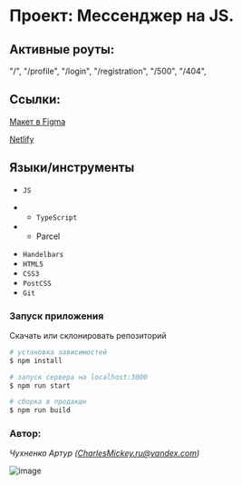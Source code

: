 # Проект: Мессенджер на JS.

## Активные роуты:

"/",
"/profile",
"/login",
"/registration",
"/500",
"/404",

## Ссылки:

[Макет в Figma](https://sprightly-capybara-7c09e8.netlify.app/)

[Netlify](https://sprightly-capybara-7c09e8.netlify.app/)

## Языки/инструменты

- `JS`

* - `TypeScript`
* - Parcel

- `Handelbars`
- `HTML5`
- `CSS3`
- `PostCSS`
- `Git`

### Запуск приложения

Скачать или склонировать репозиторий

```sh
# установка зависимостей
$ npm install

# запуск сервера на localhost:3000
$ npm run start

# сборка в продакшн
$ npm run build

```

### Автор:

_Чухненко Артур
(CharlesMickey.ru@yandex.com)_

![image](https://user-images.githubusercontent.com/50279935/179562735-e885be01-485d-4c60-a6d7-cee171ec6301.png)
